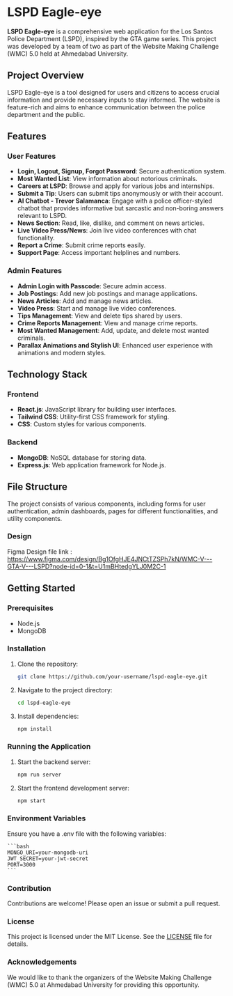 # LSPD Eagle-eye

**LSPD Eagle-eye** is a comprehensive web application for the Los Santos Police Department (LSPD), inspired by the GTA game series. This project was developed by a team of two as part of the Website Making Challenge (WMC) 5.0 held at Ahmedabad University.

## Project Overview

LSPD Eagle-eye is a tool designed for users and citizens to access crucial information and provide necessary inputs to stay informed. The website is feature-rich and aims to enhance communication between the police department and the public.

## Features

### User Features

-   **Login, Logout, Signup, Forgot Password**: Secure authentication system.
-   **Most Wanted List**: View information about notorious criminals.
-   **Careers at LSPD**: Browse and apply for various jobs and internships.
-   **Submit a Tip**: Users can submit tips anonymously or with their account.
-   **AI Chatbot - Trevor Salamanca**: Engage with a police officer-styled chatbot that provides informative but sarcastic and non-boring answers relevant to LSPD.
-   **News Section**: Read, like, dislike, and comment on news articles.
-   **Live Video Press/News**: Join live video conferences with chat functionality.
-   **Report a Crime**: Submit crime reports easily.
-   **Support Page**: Access important helplines and numbers.

### Admin Features

-   **Admin Login with Passcode**: Secure admin access.
-   **Job Postings**: Add new job postings and manage applications.
-   **News Articles**: Add and manage news articles.
-   **Video Press**: Start and manage live video conferences.
-   **Tips Management**: View and delete tips shared by users.
-   **Crime Reports Management**: View and manage crime reports.
-   **Most Wanted Management**: Add, update, and delete most wanted criminals.
-   **Parallax Animations and Stylish UI**: Enhanced user experience with animations and modern styles.

## Technology Stack

### Frontend

-   **React.js**: JavaScript library for building user interfaces.
-   **Tailwind CSS**: Utility-first CSS framework for styling.
-   **CSS**: Custom styles for various components.

### Backend

-   **MongoDB**: NoSQL database for storing data.
-   **Express.js**: Web application framework for Node.js.

## File Structure

The project consists of various components, including forms for user authentication, admin dashboards, pages for different functionalities, and utility components.

### Design

Figma Design file link : https://www.figma.com/design/Bg1OfgHJE4JNCtTZSPh7kN/WMC-V---GTA-V---LSPD?node-id=0-1&t=U1mBHtedgYLJ0M2C-1

## Getting Started

### Prerequisites

-   Node.js
-   MongoDB

### Installation

1. Clone the repository:

    ```bash
    git clone https://github.com/your-username/lspd-eagle-eye.git
    ```

2. Navigate to the project directory:

    ```bash
    cd lspd-eagle-eye
    ```

3. Install dependencies:

    ```bash
    npm install
    ```

### Running the Application

1. Start the backend server:

    ```bash
    npm run server
    ```

2. Start the frontend development server:

    ```bash
    npm start
    ```

### Environment Variables

Ensure you have a .env file with the following variables:

    ```bash
    MONGO_URI=your-mongodb-uri
    JWT_SECRET=your-jwt-secret
    PORT=3000
    ```

### Contribution

Contributions are welcome! Please open an issue or submit a pull request.

### License

This project is licensed under the MIT License. See the [LICENSE](LICENSE) file for details.

### Acknowledgements

We would like to thank the organizers of the Website Making Challenge (WMC) 5.0 at Ahmedabad University for providing this opportunity.
